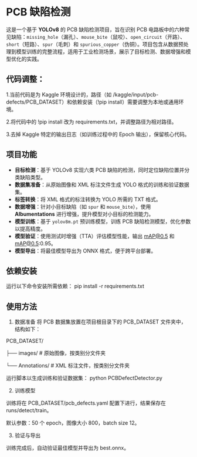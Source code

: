 # PCB 缺陷检测

这是一个基于 **YOLOv8** 的 PCB 缺陷检测项目，旨在识别 PCB 电路板中的六种常见缺陷：`missing_hole`（漏孔）、`mouse_bite`（鼠咬）、`open_circuit`（开路）、`short`（短路）、`spur`（毛刺）和 `spurious_copper`（伪铜）。项目包含从数据预处理到模型训练的完整流程，适用于工业检测场景，展示了目标检测、数据增强和模型优化的实践。

## 代码调整：

1.当前代码是为 Kaggle 环境设计的，路径（如 /kaggle/input/pcb-defects/PCB_DATASET）和依赖安装（!pip install）需要调整为本地或通用环境。

2.将代码中的 !pip install 改为 requirements.txt，并调整路径为相对路径。

3.去掉 Kaggle 特定的输出日志（如训练过程中的 Epoch 输出），保留核心代码。

## 项目功能

- **目标检测**：基于 YOLOv8 实现六类 PCB 缺陷的检测，同时定位缺陷位置并分类缺陷类型。
- **数据集准备**：从原始图像和 XML 标注文件生成 YOLO 格式的训练和验证数据集。
- **标签转换**：将 XML 格式的标注转换为 YOLO 所需的 TXT 格式。
- **数据增强**：针对小目标缺陷（如 `spur` 和 `mouse_bite`），使用 **Albumentations** 进行增强，提升模型对小目标的检测能力。
- **模型训练**：基于 `yolov8m.pt` 预训练模型，训练 PCB 缺陷检测模型，优化参数以提高精度。
- **模型验证**：使用测试时增强（TTA）评估模型性能，输出 mAP@0.5 和 mAP@0.5:0.95。
- **模型导出**：将最佳模型导出为 ONNX 格式，便于跨平台部署。

## 依赖安装

运行以下命令安装所需依赖：
pip install -r requirements.txt

## 使用方法
1. 数据准备
将 PCB 数据集放置在项目根目录下的 PCB_DATASET 文件夹中，结构如下：

  PCB_DATASET/
  
  ├── images/  # 原始图像，按类别分文件夹
  
  └── Annotations/  # XML 标注文件，按类别分文件夹

运行脚本以生成训练和验证数据集：
python PCBDefectDetector.py

2. 训练模型

训练将在 PCB_DATASET/pcb_defects.yaml 配置下进行，结果保存在 runs/detect/train。

默认参数：50 个 epoch，图像大小 800，batch size 12。

3. 验证与导出

训练完成后，自动验证最佳模型并导出为 best.onnx。
